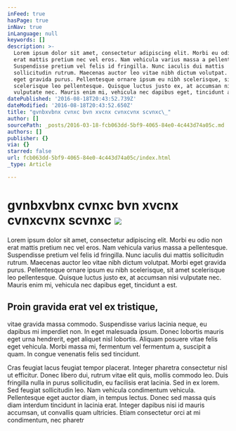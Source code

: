 ```yaml
---
inFeed: true
hasPage: true
inNav: true
inLanguage: null
keywords: []
description: >-
  Lorem ipsum dolor sit amet, consectetur adipiscing elit. Morbi eu odio non
  erat mattis pretium nec vel eros. Nam vehicula varius massa a pellentesque.
  Suspendisse pretium vel felis id fringilla. Nunc iaculis dui mattis
  sollicitudin rutrum. Maecenas auctor leo vitae nibh dictum volutpat. Morbi
  eget gravida purus. Pellentesque ornare ipsum eu nibh scelerisque, sit amet
  scelerisque leo pellentesque. Quisque luctus justo ex, at accumsan nisi
  vulputate nec. Mauris enim mi, vehicula nec dapibus eget, tincidunt a est.
datePublished: '2016-08-18T20:43:52.739Z'
dateModified: '2016-08-18T20:43:52.650Z'
title: "gvnbxvbnx cvnxc bvn xvcnx cvnxcvnx scvnxc\_"
author: []
sourcePath: _posts/2016-03-18-fcb063dd-5bf9-4065-84e0-4c443d74a05c.md
authors: []
publisher: {}
via: {}
starred: false
url: fcb063dd-5bf9-4065-84e0-4c443d74a05c/index.html
_type: Article

---
```

# gvnbxvbnx cvnxc bvn xvcnx cvnxcvnx scvnxc ![](https://the-grid-user-content.s3-us-west-2.amazonaws.com/321cf999-20ab-4b97-8b79-632af5d3fcd9.jpg)

Lorem ipsum dolor sit amet, consectetur adipiscing elit. Morbi eu odio non erat mattis pretium nec vel eros. Nam vehicula varius massa a pellentesque. Suspendisse pretium vel felis id fringilla. Nunc iaculis dui mattis sollicitudin rutrum. Maecenas auctor leo vitae nibh dictum volutpat. Morbi eget gravida purus. Pellentesque ornare ipsum eu nibh scelerisque, sit amet scelerisque leo pellentesque. Quisque luctus justo ex, at accumsan nisi vulputate nec. Mauris enim mi, vehicula nec dapibus eget, tincidunt a est.

## Proin gravida erat vel ex tristique, 

vitae gravida massa commodo. Suspendisse varius lacinia neque, eu dapibus mi imperdiet non. In eget malesuada ipsum. Donec lobortis mauris eget urna hendrerit, eget aliquet nisl lobortis. Aliquam posuere vitae felis eget vehicula. Morbi massa mi, fermentum vel fermentum a, suscipit a quam. In congue venenatis felis sed tincidunt.

Cras feugiat lacus feugiat tempor placerat. Integer pharetra consectetur nisl ut efficitur. Donec libero dui, rutrum vitae elit quis, mollis commodo leo. Duis fringilla nulla in purus sollicitudin, eu facilisis erat lacinia. Sed in ex lorem. Sed feugiat sollicitudin leo. Nam vehicula condimentum vehicula. Pellentesque eget auctor diam, in tempus lectus. Donec sed massa quis diam interdum tincidunt in lacinia erat. Integer dapibus nisi id mauris accumsan, ut convallis quam ultricies. Etiam consectetur orci at mi condimentum, nec pharetr